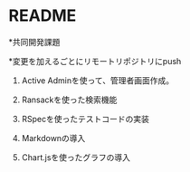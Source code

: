 # README

*共同開発課題

*変更を加えるごとにリモートリポジトリにpush


1. Active Adminを使って、管理者画面作成。

2. Ransackを使った検索機能

3. RSpecを使ったテストコードの実装

4. Markdownの導入

5. Chart.jsを使ったグラフの導入
